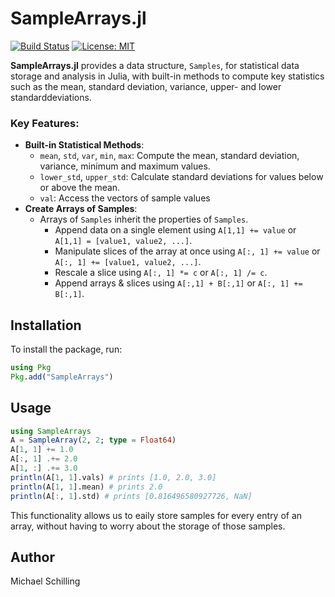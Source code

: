 # SampleArrays.jl

[![Build Status](https://github.com/Ntropic/SampleArrays.jl/actions/workflows/CI.yml/badge.svg?branch=main)](https://github.com/Ntropic/SampleArrays.jl/actions/workflows/CI.yml?query=branch%3Amain)
[![License: MIT](https://img.shields.io/badge/License-MIT-yellow.svg)](https://opensource.org/licenses/MIT)

**SampleArrays.jl** provides a data structure, `Samples`, for statistical data storage and analysis in Julia, with built-in methods to compute key statistics such as the mean, standard deviation, variance, upper- and lower standarddeviations.

### Key Features:
- **Built-in Statistical Methods**:
  - `mean`, `std`, `var`, `min`, `max`: Compute the mean, standard deviation, variance, minimum and maximum values.
  - `lower_std`, `upper_std`: Calculate standard deviations for values below or above the mean.
  - `val`: Access the vectors of sample values 
- **Create Arrays of Samples**:
  - Arrays of `Samples` inherit the properties of `Samples`.
    - Append data on a single element using `A[1,1] += value` or `A[1,1] = [value1, value2, ...]`.
    - Manipulate slices of the array at once using `A[:, 1] += value` or `A[:, 1] += [value1, value2, ...]`.
    - Rescale a slice using `A[:, 1] *= c` or `A[:, 1] /= c`.
    - Append arrays & slices using `A[:,1] + B[:,1]` or `A[:, 1] += B[:,1]`.
## Installation

To install the package, run:
```julia
using Pkg
Pkg.add("SampleArrays")
``` 

## Usage
``` julia
using SampleArrays 
A = SampleArray(2, 2; type = Float64)
A[1, 1] += 1.0
A[:, 1] .+= 2.0
A[1, :] .+= 3.0
println(A[1, 1].vals) # prints [1.0, 2.0, 3.0]
println(A[1, 1].mean) # prints 2.0
println(A[:, 1].std) # prints [0.816496580927726, NaN]
```
This functionality allows us to eaily store samples for every entry of an array, without having to worry about the storage of those samples. 

## Author 
Michael Schilling